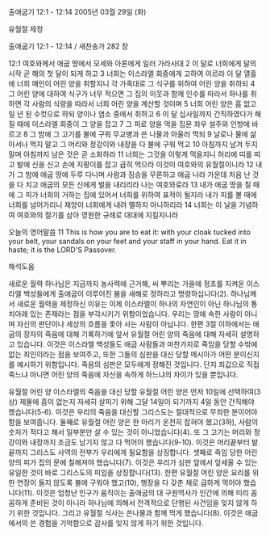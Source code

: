 출애굽기 12:1 - 12:14 
2005년 03월 29일 (화)

유월절 제정



출애굽기 12:1 - 12:14 / 새찬송가 282 장


12:1 여호와께서 애굽 땅에서 모세와 아론에게 일러 가라사대 2 이 달로 너희에게 달의 시작 곧 해의 첫 달이 되게 하고 3 너희는 이스라엘 회중에게 고하여 이르라 이 달 열흘에 너희 매인이 어린 양을 취할지니 각 가족대로 그 식구를 위하여 어린 양을 취하되 4 그 어린 양에 대하여 식구가 너무 적으면 그 집의 이웃과 함께 인수를 따라서 하나를 취하면 각 사람의 식량을 따라서 너희 어린 양을 계산할 것이며 5 너희 어린 양은 흠 없고 일 년 된 수컷으로 하되 양이나 염소 중에서 취하고 6 이 달 십사일까지 간직하였다가 해질 때에 이스라엘 회중이 그 양을 잡고 7 그 피로 양을 먹을 집문 좌우 설주와 인방에 바르고 8 그 밤에 그 고기를 불에 구워 무교병과 쓴 나물과 아울러 먹되 9 날로나 물에 삶아서나 먹지 말고 그 머리와 정강이와 내장을 다 불에 구워 먹고 10 아침까지 남겨 두지 말며 아침까지 남은 것은 곧 소화하라 11 너희는 그것을 이렇게 먹을지니 허리에 띠를 띠고 발에 신을 신고 손에 지팡이를 잡고 급히 먹으라 이것이 여호와의 유월절이니라 12 내가 그 밤에 애굽 땅에 두루 다니며 사람과 짐승을 무론하고 애굽 나라 가운데 처음 난 것을 다 치고 애굽의 모든 신에게 벌을 내리리라 나는 여호와로라 13 내가 애굽 땅을 칠 때에 그 피가 너희의 거하는 집에 있어서 너희를 위하여 표적이 될지라 내가 피를 볼 때에 너희를 넘어가리니 재앙이 너희에게 내려 멸하지 아니하리라 14 너희는 이 날을 기념하여 여호와의 절기를 삼아 영원한 규례로 대대에 지킬지니라 

오늘의 영어말씀 
11 This is how you are to eat it: with your cloak tucked into your belt, your sandals on your feet and your staff in your hand. Eat it in haste; it is the LORD'S Passover.

해석도움





새로운 월력 
하나님은 지금까지 농사력에 근거해, 씨 뿌리는 가을에 정초를 지켜온 이스라엘 백성들에게 출애굽이 이루어진 봄을 새해로 정하라고 명령하십니다(2). 하나님께서 새로운 월력을 제정하신 이유는 이제 이스라엘이 하나의 자연인이 아닌 하나님의 통치아래 있는 존재라는 점을 부각시키기 위함이었습니다. 우리는 땅에 속한 사람이 아니며 자신의 판단이나 세상의 흐름을 좇아 사는 사람이 아닙니다. 한편 3절 이하에서는 애굽의 장자의 죽음에 대해 기록하기에 앞서 유월절 어린 양의 죽음에 대해 자세히 설명하고 있습니다. 이것은 이스라엘 백성들도 애굽 사람들과 마찬가지로 죽임을 당할 수밖에 없는 죄인이라는 점을 보여주고, 또한 그들의 심판을 대신 당할 메시아가 어떤 분이신지를 예시하기 위함입니다. 죽음의 심판은 모두에게 정해진 것입니다. 단지 죄값으로 직접 죽느냐 아니면 어린 양의 죽음에 자신을 속하게 하느냐의 차이가 있을 뿐입니다. 

유월절 어린 양 
이스라엘의 죽음을 대신 당할 유월절 어린 양은 먼저 10일에 선택하여(3상) 제물에 흠이 없는지 자세히 살피기 위해 그달 14일이 되기까지 4일 동안 간직해야 했습니다(5-6). 이것은 우리의 죽음을 대신할 그리스도는 절대적으로 무죄한 분이어야 함을 보여줍니다. 둘째로 유월절 어린 양은 한 마리가 온전히 잡혀야 했고(3하), 사람의 숫자가 적다고 해서 일부분만 살 수 있는 것이 아니었습니다(4). 또 그 고기는 머리와 정강이와 내장까지 조금도 남기지 않고 다 먹어야 했습니다(9-10). 이것은 머리끝부터 발끝까지 그리스도 사역의 전부가 우리에게 필요함을 상징합니다. 셋째로 죽임 당한 어린 양의 피가 집의 문에 칠해져야 했습니다(7). 이것은 우리가 심판 앞에서 앞세울 수 있는 유일한 것이 바로 그리스도의 피임을 상징합니다(13). 한편 유월절 어린 양은 요리를 위한 연장이 들지 않도록 불에 구워야 했고(10), 행장을 다 갖춘 채로 급하게 먹어야 했습니다(11). 이것은 엄청난 인구가 움직이는 출애굽의 대 구원역사가 인간에 의해 미리 꼼꼼하게 준비된 것이 아니라 하나님에 의해서 전격적으로 단행된 사건임을 잊지 않게 하기 위한 것입니다. 그리고 유월절 식사는 쓴나물과 함께 먹게 했습니다(8). 이것은 애굽에서의 쓴 경험을 기억함으로 감사를 잊지 않게 하기 위한 것입니다.